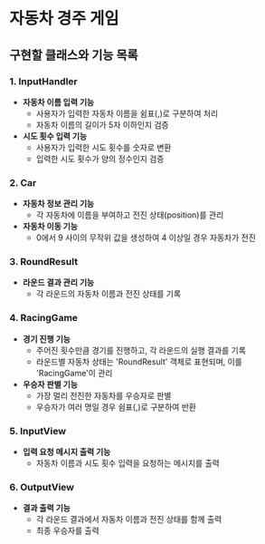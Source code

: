 # 자동차 경주 게임

## 구현할 클래스와 기능 목록

### 1. **InputHandler**

- **자동차 이름 입력 기능**
    - 사용자가 입력한 자동차 이름을 쉼표(,)로 구분하여 처리
    - 자동차 이름의 길이가 5자 이하인지 검증
- **시도 횟수 입력 기능**
    - 사용자가 입력한 시도 횟수를 숫자로 변환
    - 입력한 시도 횟수가 양의 정수인지 검증

### 2. **Car**

- **자동차 정보 관리 기능**
    - 각 자동차에 이름을 부여하고 전진 상태(position)를 관리
- **자동차 이동 기능**
    - 0에서 9 사이의 무작위 값을 생성하여 4 이상일 경우 자동차가 전진

### 3. **RoundResult**

- **라운드 결과 관리 기능**
    - 각 라운드의 자동차 이름과 전진 상태를 기록

### 4. **RacingGame**

- **경기 진행 기능**
    - 주어진 횟수만큼 경기를 진행하고, 각 라운드의 실행 결과를 기록
    - 라운드별 자동차 상태는 'RoundResult' 객체로 표현되며, 이를 'RacingGame'이 관리
- **우승자 판별 기능**
    - 가장 멀리 전진한 자동차를 우승자로 판별
    - 우승자가 여러 명일 경우 쉼표(,)로 구분하여 반환

### 5. **InputView**

- **입력 요청 메시지 출력 기능**
    - 자동차 이름과 시도 횟수 입력을 요청하는 메시지를 출력

### 6. **OutputView**

- **결과 출력 기능**
    - 각 라운드 결과에서 자동차 이름과 전진 상태를 함께 출력
    - 최종 우승자를 출력
